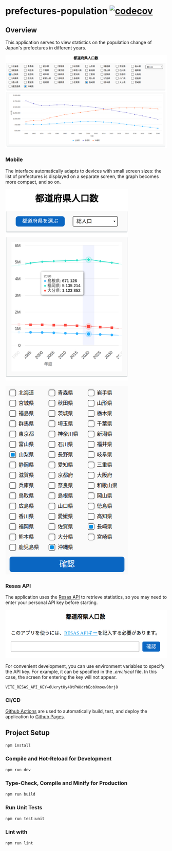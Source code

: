 # prefectures-population [![codecov](https://codecov.io/github/become-iron/prefectures-population/graph/badge.svg?token=AWCBNDBSN0)](https://codecov.io/github/become-iron/prefectures-population)

## Overview

This application serves to view statistics on the population change of Japan's prefectures in different years.

![](docs/images/desktop.png)

### Mobile

The interface automatically adapts to devices with small screen sizes: the list of prefectures is displayed on a separate screen, the graph becomes more compact, and so on.

![](docs/images/mobile.png)

![](docs/images/mobile_prefectures.png)

### Resas API

The application uses the [Resas API](https://opendata.resas-portal.go.jp/docs/api/v1/index.html) to retrieve statistics, so you may need to enter your personal API key before starting.

![](docs/images/credentials_form.png)

For convenient development, you can use environment variables to specify the API key. For example, it can be specified in the _.env.local_ file. In this case, the screen for entering the key will not appear.

```
VITE_RESAS_API_KEY=6UxrytHy48tPWUdrbEobXmoew8brj8
```

### CI/CD

[Github Actions](.github/workflows) are used to automatically build, test, and deploy the application to [Github Pages](https://become-iron.github.io/prefectures-population/).

## Project Setup

```sh
npm install
```

### Compile and Hot-Reload for Development

```sh
npm run dev
```

### Type-Check, Compile and Minify for Production

```sh
npm run build
```

### Run Unit Tests

```sh
npm run test:unit
```

### Lint with

```sh
npm run lint
```
